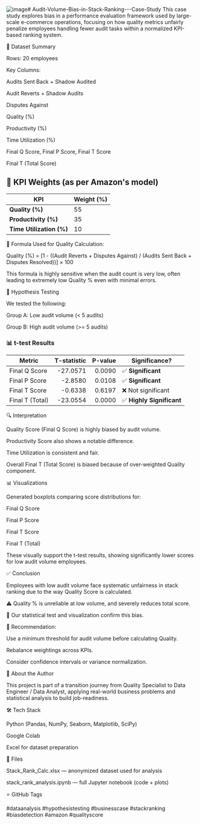 ![image](https://github.com/user-attachments/assets/74e7255e-c5c7-4b2c-a960-7964f8d78957)# Audit-Volume-Bias-in-Stack-Ranking---Case-Study
This case study explores bias in a performance evaluation framework used by large-scale e-commerce operations, focusing on how quality metrics unfairly penalize employees handling fewer audit tasks within a normalized KPI-based ranking system.

📂 Dataset Summary

Rows: 20 employees

Key Columns:

Audits Sent Back + Shadow Audited

Audit Reverts + Shadow Audits

Disputes Against

Quality (%)

Productivity (%)

Time Utilization (%)

Final Q Score, Final P Score, Final T Score

Final T (Total Score)

## 📐 KPI Weights (as per Amazon's model)

| **KPI**                  | **Weight (%)** |
|--------------------------|----------------|
| **Quality (%)**          | 55             |
| **Productivity (%)**     | 35             |
| **Time Utilization (%)** | 10             |


📌 Formula Used for Quality Calculation:

Quality (%) = [1 - ((Audit Reverts + Disputes Against) / (Audits Sent Back + Disputes Resolved))] × 100

This formula is highly sensitive when the audit count is very low, often leading to extremely low Quality % even with minimal errors.

🔬 Hypothesis Testing

We tested the following:

Group A: Low audit volume (< 5 audits)

Group B: High audit volume (>= 5 audits)


### 📊 t-test Results

| **Metric**         | **T-statistic** | **P-value** | **Significance?**         |
|--------------------|----------------:|------------:|----------------------------|
| Final Q Score      | -27.0571        | 0.0090      | ✅ **Significant**         |
| Final P Score      | -2.8580         | 0.0108      | ✅ **Significant**         |
| Final T Score      | -0.6338         | 0.6197      | ❌ Not significant         |
| Final T (Total)    | -23.0554        | 0.0000      | ✅ **Highly Significant**  |


🔍 Interpretation

Quality Score (Final Q Score) is highly biased by audit volume.

Productivity Score also shows a notable difference.

Time Utilization is consistent and fair.

Overall Final T (Total Score) is biased because of over-weighted Quality component.

📊 Visualizations

Generated boxplots comparing score distributions for:

Final Q Score

Final P Score

Final T Score

Final T (Total)

These visually support the t-test results, showing significantly lower scores for low audit volume employees.

✅ Conclusion

Employees with low audit volume face systematic unfairness in stack ranking due to the way Quality Score is calculated.

⚠️ Quality % is unreliable at low volume, and severely reduces total score.

🧪 Our statistical test and visualization confirm this bias.

📌 Recommendation:

Use a minimum threshold for audit volume before calculating Quality.

Rebalance weightings across KPIs.

Consider confidence intervals or variance normalization.

💼 About the Author

This project is part of a transition journey from Quality Specialist to Data Engineer / Data Analyst, applying real-world business problems and statistical analysis to build job-readiness.

🛠️ Tech Stack

Python (Pandas, NumPy, Seaborn, Matplotlib, SciPy)

Google Colab

Excel for dataset preparation

📁 Files

Stack_Rank_Calc.xlsx — anonymized dataset used for analysis

stack_rank_analysis.ipynb — full Jupyter notebook (code + plots)

⭐ GitHub Tags

#dataanalysis #hypothesistesting #businesscase #stackranking #biasdetection #amazon #qualityscore
